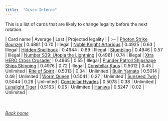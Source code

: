 ```yaml
---
title:  "Disco Inferno"
---
```


This is a list of cards that are likely to change legality before the next rotation.

| Card name | Average | Last | Projected legality |
| :-- |
[Photon Strike Bounzer](https://db.ygoprodeck.com/card/?search=Photon%20Strike%20Bounzer) | 0.4881 | 0.70 | Illegal |
[Noble Knight Artorigus](https://db.ygoprodeck.com/card/?search=Noble%20Knight%20Artorigus) | 0.4925 | 0.63 | Illegal |
[Hidden Spellbook](https://db.ygoprodeck.com/card/?search=Hidden%20Spellbook) | 0.4944 | 0.69 | Illegal |
[Stumbling](https://db.ygoprodeck.com/card/?search=Stumbling) | 0.4946 | 0.57 | Illegal |
[Number S39: Utopia the Lightning](https://db.ygoprodeck.com/card/?search=Number%20S39:%20Utopia%20the%20Lightning) | 0.4961 | 0.74 | Illegal |
[Xtra HERO Cross Crusader](https://db.ygoprodeck.com/card/?search=Xtra%20HERO%20Cross%20Crusader) | 0.4965 | 0.55 | Illegal |
[Plunder Patroll Shipshape Ships Shipping](https://db.ygoprodeck.com/card/?search=Plunder%20Patroll%20Shipshape%20Ships%20Shipping) | 0.4976 | 0.72 | Illegal |
[Constellar Kaus](https://db.ygoprodeck.com/card/?search=Constellar%20Kaus) | 0.5012 | 0.45 | Unlimited |
[Rite of Spirit](https://db.ygoprodeck.com/card/?search=Rite%20of%20Spirit) | 0.5013 | 0.34 | Unlimited |
[Bujin Yamato](https://db.ygoprodeck.com/card/?search=Bujin%20Yamato) | 0.5014 | 0.48 | Unlimited |
[Worm Queen](https://db.ygoprodeck.com/card/?search=Worm%20Queen) | 0.5041 | 0.27 | Unlimited |
[Sunseed Twin](https://db.ygoprodeck.com/card/?search=Sunseed%20Twin) | 0.5044 | 0.29 | Unlimited |
[Constellar Hyades](https://db.ygoprodeck.com/card/?search=Constellar%20Hyades) | 0.5078 | 0.38 | Unlimited |
[Lunalight Tiger](https://db.ygoprodeck.com/card/?search=Lunalight%20Tiger) | 0.5163 | 0.05 | Unlimited |
[Haniwa](https://db.ygoprodeck.com/card/?search=Haniwa) | 0.5247 | 0.02 | Unlimited |

<br>

###### [Back home](index)